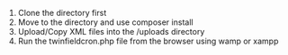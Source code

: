 1. Clone the directory first
2. Move to the directory and use composer install
3. Upload/Copy XML files into the /uploads directory
4. Run the twinfieldcron.php file from the browser using wamp or xampp